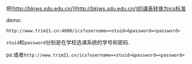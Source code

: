 把[http://bkjws.sdu.edu.cn/](http://bkjws.sdu.edu.cn/)的课表转换为ics标准

demo:

`http://www.trim21.cn:4080/ics?username=<stuid>&password=<password>`

`stuid`和`password`分别是在学校选课系统的学号和密码.

ps:或者`http://www.trim21.cn/ics?username=<stuid>&password=<password>`
